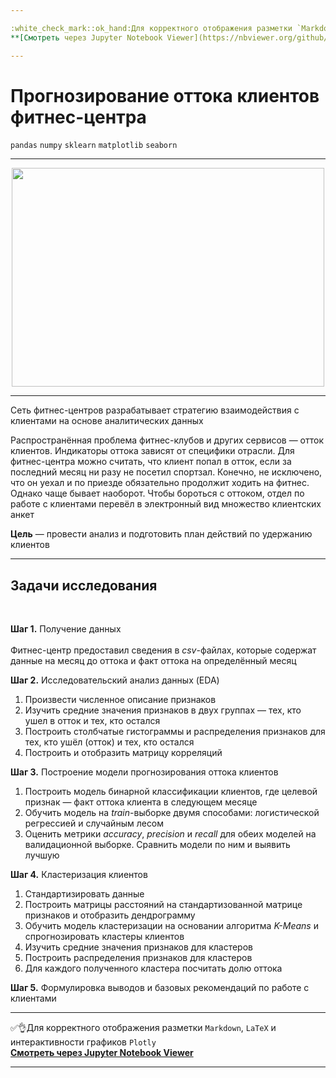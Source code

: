 ```yaml
---

:white_check_mark::ok_hand:Для корректного отображения разметки `Markdown`, `LaTeX` и интерактивности графиков `Plotly` </br>
**[Cмотреть через Jupyter Notebook Viewer](https://nbviewer.org/github/NikitaGirya/analysis_user_behavior/blob/main/Girya_analysis_user_behavior.ipynb)**

---
```


# Прогнозирование оттока клиентов фитнес-центра

`pandas`  `numpy`  `sklearn`  `matplotlib`  `seaborn`

---

<p align='center'>
  <img src='https://riseapps.co/wp-content/uploads/2020/10/Cover-1024x768.png' width=500 height=350 />
</p>

---

Сеть фитнес-центров разрабатывает стратегию взаимодействия с клиентами на основе аналитических данных

Распространённая проблема фитнес-клубов и других сервисов — отток клиентов. Индикаторы оттока зависят от специфики отрасли. Для фитнес-центра можно считать, что клиент попал в отток, если за последний месяц ни разу не посетил спортзал. Конечно, не исключено, что он уехал и по приезде обязательно продолжит ходить на фитнес. Однако чаще бывает наоборот. Чтобы бороться с оттоком, отдел по работе с клиентами перевёл в электронный вид множество клиентских анкет 

**Цель** — провести анализ и подготовить план действий по удержанию клиентов

---

## Задачи исследования

<br/>

**Шаг 1.** Получение данных <br/> <br/> 
Фитнес-центр предоставил сведения в *csv*-файлах, которые содержат данные на месяц до оттока и факт оттока на определённый месяц

**Шаг 2.** Исследовательский анализ данных (EDA)
1. Произвести численное описание признаков
2. Изучить средние значения признаков в двух группах — тех, кто ушел в отток и тех, кто остался
3. Построить столбчатые гистограммы и распределения признаков для тех, кто ушёл (отток) и тех, кто остался
4. Построить и отобразить матрицу корреляций

**Шаг 3.** Построение модели прогнозирования оттока клиентов
1. Построить модель бинарной классификации клиентов, где целевой признак — факт оттока клиента в следующем месяце
2. Обучить модель на *train*-выборке двумя способами: логистической регрессией и случайным лесом
3. Оценить метрики *accuracy*, *precision* и *recall* для обеих моделей на валидационной выборке. Сравнить модели по ним и выявить лучшую

**Шаг 4.** Кластеризация клиентов
1. Стандартизировать данные
2. Построить матрицы расстояний на стандартизованной матрице признаков и отобразить дендрограмму
3. Обучить модель кластеризации на основании алгоритма *K-Means* и спрогнозировать кластеры клиентов
4. Изучить средние значения признаков для кластеров
5. Построить распределения признаков для кластеров
6. Для каждого полученного кластера посчитать долю оттока

**Шаг 5.** Формулировка выводов и базовых рекомендаций по работе с клиентами

---

:white_check_mark::ok_hand:Для корректного отображения разметки `Markdown`, `LaTeX` и интерактивности графиков `Plotly` </br>
**[Cмотреть через Jupyter Notebook Viewer](https://nbviewer.org/github/NikitaGirya/analysis_user_behavior/blob/main/Girya_analysis_user_behavior.ipynb)**

---

